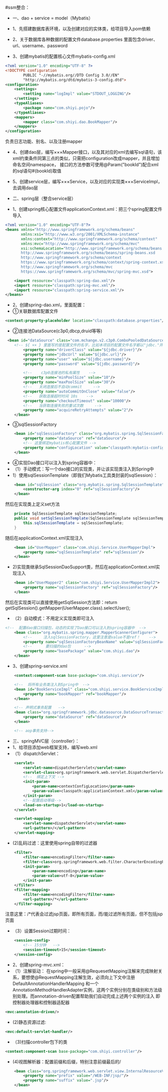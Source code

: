 #ssm整合：
- 一、dao + service = model（Mybatis）

- 1、先搭建数据库表环境，以及创建对应的实体类，给项目导入pom依赖

- 2、关于数据库各种数据的配置文件database.properties
里面包含driver、url、username、password

- 3、创建mybatis的配置核心文件mybatis-config.xml
```xml
<?xml version="1.0" encoding="UTF-8" ?>
<!DOCTYPE configuration
        PUBLIC "-//mybatis.org//DTD Config 3.0//EN"
        "http://mybatis.org/dtd/mybatis-3-config.dtd">
<configuration>
    <settings>
        <setting name="logImpl" value="STDOUT_LOGGING"/>
    </settings>
    <typeAliases>
        <package name="com.shiyi.pojo"/>
    </typeAliases>
    <mappers>
        <mapper class="com.shiyi.dao.BookMapper"/>
    </mappers>
</configuration>
```
负责日志功能、别名、以及注册mapper

- 4、创建dao层，编写×××Mapper接口，以及其对应的xml去编写sql语句，该xml约束条件同第三点的类似，只需把configuration改成mapper，并且增加命名空间namespace，
接口的方法参数可使用@Param("bookId")配合xml的sql语句#{bookId}取值

- 5、创建service层，编写×××Service，以及对应的实现类×××ServiceImpl，去调用dao层

- 二、spring层（整合service层）
- 1、创建spring核心配置文件applicationContext.xml：把三个spring配置文件导入
```xml
<?xml version="1.0" encoding="UTF-8"?>
<beans xmlns="http://www.springframework.org/schema/beans"
       xmlns:xsi="http://www.w3.org/2001/XMLSchema-instance"
       xmlns:context="http://www.springframework.org/schema/context"
       xmlns:mvc="http://www.springframework.org/schema/mvc"
       xsi:schemaLocation="http://www.springframework.org/schema/beans
       http://www.springframework.org/schema/beans/spring-beans.xsd
       http://www.springframework.org/schema/context
       https://www.springframework.org/schema/context/spring-context.xsd
       http://www.springframework.org/schema/mvc
       https://www.springframework.org/schema/mvc/spring-mvc.xsd">

    <import resource="classpath:spring-dao.xml"/>
    <import resource="classpath:spring-mvc.xml"/>
    <import resource="classpath:spring-service.xml"/>
</beans>
```

- 2、创建spring-dao.xml，里面配置：
- ①关联数据库配置文件
```xml
<context:property-placeholder location="classpath:database.properties"/>
```
- ②连接池DataSource(c3p0,dbcp,druid等等)
```xml
 <bean id="dataSource" class="com.mchange.v2.c3p0.ComboPooledDataSource">
    <!-- ${ ×× } 里面写的是配置文件的名字，比如本项目的配置文件名字都以"jdbc."开头！-->
        <property name="driverClass" value="${jdbc.driver}"/>
        <property name="jdbcUrl" value="${jdbc.url}"/>
        <property name="user" value="${jdbc.username}"/>
        <property name="password" value="${jdbc.password}"/>

        <!--    c3p0连接池的私有属性    -->
        <property name="minPoolSize" value="10"/>
        <property name="maxPoolSize" value="30"/>
        <!--   关闭连接后不自动commit     -->
        <property name="autoCommitOnClose" value="false"/>
        <!--   获取连接超时时间 10s    -->
        <property name="checkoutTimeout" value="10000"/>
        <!--   当获取连接失败的重试次数     -->
        <property name="acquireRetryAttempts" value="2"/>
    </bean>

```
- ③sqlSessionFactory
```xml
    <bean id="sqlSessionFactory" class="org.mybatis.spring.SqlSessionFactoryBean">
        <property name="dataSource" ref="dataSource"/>
        <!-- 这里绑定mybatis核心配置文件 -->
        <property name="configLocation" value="classpath:mybatis-config.xml"/>
    </bean>
```
- ④实现Dao接口可以注入到spring容器中：
- （1）手动模式：写一个dao接口的实现类，并让该实现类注入到Spring中
- 1）使用sqlSessionTemplate（即我们Mybatis工具类封装的sqlSession）：
```xml
    <bean id="sqlSession" class="org.mybatis.spring.SqlSessionTemplate">
        <constructor-arg index="0" ref="sqlSessionFactory"/>
    </bean>
```
然后在实现类上定义set方法
```java
    private SqlSessionTemplate sqlSessionTemplate;
    public void setSqlSessionTemplate(SqlSessionTemplate sqlSessionTemplate) {
        this.sqlSessionTemplate = sqlSessionTemplate;
    }
```
随后在applicationContext.xml实现注入
```xml
    <bean id="UserMapper" class="com.shiyi.Service.UserMapperImpl">
        <property name="sqlSessionTemplate" ref="sqlSession"/>
    </bean>
```

- 2)实现类继承SqlSessionDaoSupport类，然后在applicationContext.xml实现注入
```xml
    <bean id="UserMapper2" class="com.shiyi.Service.UserMapperImpl2">
        <property name="sqlSessionFactory" ref="sqlSessionFactory"/>
    </bean>
```
然后在实现类可以直接使用getSqlSession方法即：return getSqlSession().getMapper(UserMapper.class).selectUser();

- （2）自动模式：不用定义实现类即可注入
```xml
<!--  配置dao接口扫描包，动态的实现了Dao接口可以注入到spring容器中  -->
    <bean class="org.mybatis.spring.mapper.MapperScannerConfigurer">
        <!--     注入sqlSessionFactory，这里注意是value不是ref！    -->
        <property name="sqlSessionFactoryBeanName" value="sqlSessionFactory"/>
        <!--      要扫描的dao包      -->
        <property name="basePackage" value="com.shiyi.dao"/>
    </bean>
```

- 3、创建spring-service.xml
```xml
    <context:component-scan base-package="com.shiyi.service"/>

    <!--  将所有业务类注入到Spring中  -->
    <bean id="BookServiceImpl" class="com.shiyi.service.BookServiceImpl">
        <property name="bookMapper" ref="bookMapper"/>
    </bean>

    <!-- 声明式事务配置   -->
    <bean class="org.springframework.jdbc.datasource.DataSourceTransactionManager" id="transactionManager">
        <property name="dataSource" ref="dataSource"/>
    </bean>

    <!-- aop事务支持-->     
```

- 三、springMVC层（controller）：
- 1、给项目添加web框架支持，编写web.xml
- （1）dispatchServlet：
```xml
    <servlet>
        <servlet-name>dispatcherServlet</servlet-name>
        <servlet-class>org.springframework.web.servlet.DispatcherServlet</servlet-class>
        <!--  绑定上下文 -->
        <init-param>
            <param-name>contextConfigLocation</param-name>
            <param-value>classpath:applicationContext.xml</param-value>
        </init-param>
        <!--配置启动等级-->
        <load-on-startup>1</load-on-startup>
    </servlet>

    <servlet-mapping>
        <servlet-name>dispatcherServlet</servlet-name>
        <url-pattern>/</url-pattern>
    </servlet-mapping>
```

- (2)乱码过滤：这里使用spring自带的过滤器
```xml
    <filter>
        <filter-name>encodingFilter</filter-name>
        <filter-class>org.springframework.web.filter.CharacterEncodingFilter</filter-class>
        <init-param>
            <param-name>encoding</param-name>
            <param-value>utf-8</param-value>
        </init-param>
    </filter>
    <filter-mapping>
        <filter-name>encodingFilter</filter-name>
        <url-pattern>/*</url-pattern>
    </filter-mapping>
```
注意这里：/*代表会过滤jsp页面，即所有页面，而/能过滤所有页面，但不包括jsp页面

- （3）设置Session过期时间：
```xml
    <session-config>
        <!-- 15分钟   -->
        <session-timeout>15</session-timeout>
    </session-config>
```

- 2、创建spring-mvc.xml：
- （1）注解驱动： 在spring中一般采用@RequesetMapping注解来完成映射关系，要想使@RequestMapping注解生效，必须向上下文中注册DefaultAnnotationHandlerMapping
和一个AnnotationMethodHandlerAdapter实例，这两个实例分别在类级别和方法级别处理。而annotation-driven配置帮助我们自动完成上述两个实例的注入
即控制器处理器和控制器适配器
```xml
<mvc:annotation-driven/>
```

- (2)静态资源过滤:
```xml
<mvc:default-servlet-handler/>
```

- （3)扫描controller包下的类
```xml
<context:component-scan base-package="com.shiyi.controller"/>
```

- (4)视图解析器：配置前缀和后缀，特别注意前缀最后的/
```xml
    <bean class="org.springframework.web.servlet.view.InternalResourceViewResolver" id="internalResourceViewResolver">
        <property name="prefix" value="/WEB-INF/jsp/"/>
        <property name="suffix" value=".jsp"/>
    </bean>
```


